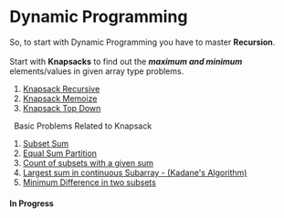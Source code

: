 # Dynamic Programming

So, to start with Dynamic Programming you have to master **Recursion**. <br><br>
Start with **Knapsacks** to find out the **_maximum and minimum_** elements/values in given array type problems. <br>
1) [Knapsack Recursive](../DP/knapsack_memoize.cpp)
2) [Knapsack Memoize](../DP/knapsack_memoize.cpp)
3) [Knapsack Top Down](../DP/knapsack_top_down.cpp) 

&nbsp; Basic Problems Related to Knapsack
1) [Subset Sum](../DP/Problems_Knapsack/subset_sum.cpp)
2) [Equal Sum Partition](../DP/Problems_Knapsack/equal_sum_partition.cpp)
3) [Count of subsets with a given sum](../DP/Problems_Knapsack/count_subsets.cpp)
4) [Largest sum in continuous Subarray - (Kadane's Algorithm)](../DP/Problems_Knapsack/largest_sum_cont_subarray.cpp)
5) [Minimum Difference in two subsets](../DP/Problems_Knapsack/minimum_subset_difference.cpp)
   

#### In Progress
